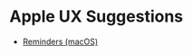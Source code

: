 # Apple UX Suggestions

* [Reminders (macOS)](https://github.com/kud1ing/Apple-UX-Suggestions/issues/1)

